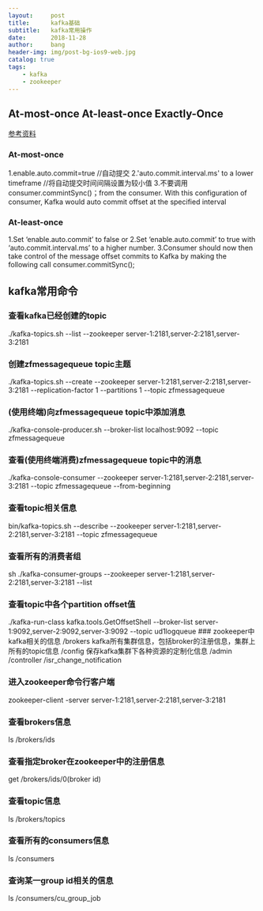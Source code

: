 ```yaml
---
layout:     post
title:      kafka基础
subtitle:   kafka常用操作
date:       2018-11-28
author:     bang
header-img: img/post-bg-ios9-web.jpg
catalog: true
tags:
    - kafka
    - zookeeper
---
```

## At-most-once At-least-once Exactly-Once
  [参考资料](https://dzone.com/articles/kafka-clients-at-most-once-at-least-once-exactly-o)

### At-most-once
  1.enable.auto.commit=true //自动提交
  2.'auto.commit.interval.ms' to a lower timeframe //将自动提交时间间隔设置为较小值
  3.不要调用consumer.commintSync()；from the consumer. With this configuration of consumer, Kafka would auto commit offset at the specified interval

### At-least-once
  1.Set ‘enable.auto.commit’ to false  or
  2.Set ‘enable.auto.commit’ to true with ‘auto.commit.interval.ms’ to a higher number.
  3.Consumer should now then take control of the message offset commits to Kafka by making the following call consumer.commitSync();

## kafka常用命令
	
### 查看kafka已经创建的topic
  ./kafka-topics.sh --list --zookeeper server-1:2181,server-2:2181,server-3:2181

### 创建zfmessagequeue topic主题
  ./kafka-topics.sh --create --zookeeper server-1:2181,server-2:2181,server-3:2181 --replication-factor 1 --partitions 1 --topic zfmessagequeue

### (使用终端)向zfmessagequeue topic中添加消息
  ./kafka-console-producer.sh --broker-list localhost:9092 --topic zfmessagequeue

### 查看(使用终端消费)zfmessagequeue topic中的消息
  ./kafka-console-consumer --zookeeper server-1:2181,server-2:2181,server-3:2181  --topic zfmessagequeue --from-beginning

### 查看topic相关信息
  bin/kafka-topics.sh --describe --zookeeper server-1:2181,server-2:2181,server-3:2181 --topic zfmessagequeue

### 查看所有的消费者组
  sh ./kafka-consumer-groups --zookeeper server-1:2181,server-2:2181,server-3:2181 --list

### 查看topic中各个partition offset值
  ./kafka-run-class kafka.tools.GetOffsetShell --broker-list server-1:9092,server-2:9092,server-3:9092 --topic ud1logqueue               ### zookeeper中kafka相关的信息 
  /brokers kafka所有集群信息，包括broker的注册信息，集群上所有的topic信息
  /config 保存kafka集群下各种资源的定制化信息
  /admin
  /controller
  /isr_change_notification

### 进入zookeeper命令行客户端
  zookeeper-client -server server-1:2181,server-2:2181,server-3:2181 
### 查看brokers信息
  ls /brokers/ids
### 查看指定broker在zookeeper中的注册信息
  get /brokers/ids/0(broker id)

### 查看topic信息
  ls /brokers/topics
  
### 查看所有的consumers信息
  ls /consumers
### 查询某一group id相关的信息
  ls /consumers/cu_group_job

	





	

